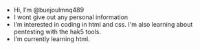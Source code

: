 - Hi, I’m @buejoulmnq489
- I wont give out any personal information
- I’m interested in coding in html and css. I'm also learning about pentesting with the hak5 tools.
- I’m currently learning html.

<!---
buejoulmnq489/buejoulmnq489 is a ✨ special ✨ repository because its `README.md` (this file) appears on your GitHub profile.
You can click the Preview link to take a look at your changes.
--->
